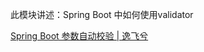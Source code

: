 此模块讲述：Spring Boot 中如何使用validator

[Spring Boot 参数自动校验 | 逸飞兮](https://gitbook.cn/gitchat/activity/5dc80dbab67dcd13e4fd5669)